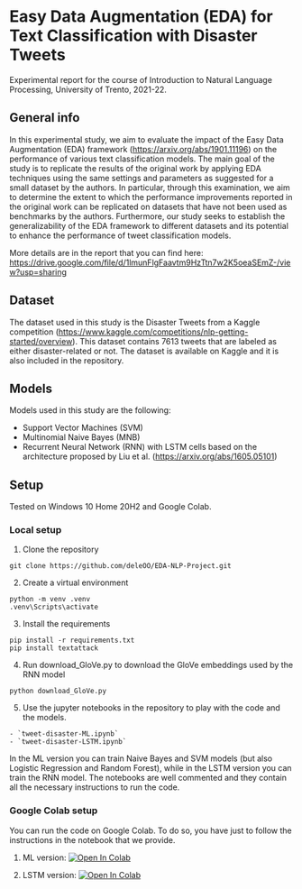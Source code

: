 # Easy Data Augmentation (EDA) for Text Classification with Disaster Tweets
Experimental report for the course of Introduction to Natural Language Processing, University of Trento, 2021-22.

## General info
In this experimental study, we aim to evaluate the impact of the Easy Data Augmentation (EDA) framework (https://arxiv.org/abs/1901.11196) on the performance of various text classification models. The main goal of the study is to replicate the results of the original work by applying EDA techniques using the same settings and parameters as suggested for a small dataset by the authors. In particular, through this examination, we aim to determine the extent to which the performance improvements reported in the original work can be replicated on datasets that have not been used as benchmarks by the authors. Furthermore, our study seeks to establish the generalizability of the EDA framework to different datasets and its potential to enhance the performance of tweet classification models.

More details are in the report that you can find here:
https://drive.google.com/file/d/1lmunFlgFaavtm9HzTtn7w2K5oeaSEmZ-/view?usp=sharing 

## Dataset
The dataset used in this study is the Disaster Tweets from a Kaggle competition (https://www.kaggle.com/competitions/nlp-getting-started/overview). This dataset contains 7613 tweets that are labeled as either disaster-related or not. The dataset is available on Kaggle and it is also included in the repository.

## Models
Models used in this study are the following:
- Support Vector Machines (SVM)
- Multinomial Naive Bayes (MNB)
- Recurrent Neural Network (RNN) with LSTM cells based on the architecture proposed by Liu et al. (https://arxiv.org/abs/1605.05101)


## Setup
Tested on Windows 10 Home 20H2 and Google Colab.

### Local setup

1. Clone the repository
```
git clone https://github.com/deleOO/EDA-NLP-Project.git
```

2. Create a virtual environment
```
python -m venv .venv
.venv\Scripts\activate
```

3. Install the requirements
```
pip install -r requirements.txt
pip install textattack
```

4. Run download_GloVe.py to download the GloVe embeddings used by the RNN model
```
python download_GloVe.py
```

5. Use the jupyter notebooks in the repository to play with the code and the models. 
```
- `tweet-disaster-ML.ipynb`
- `tweet-disaster-LSTM.ipynb`
```
In the ML version you can train Naive Bayes and SVM models (but also Logistic Regression and Random Forest), while in the LSTM version you can train the RNN model. The notebooks are well commented and they contain all the necessary instructions to run the code.
### Google Colab setup
You can run the code on Google Colab. To do so, you have just to follow the instructions in the notebook that we provide.

1. ML version: [![Open In Colab](https://colab.research.google.com/assets/colab-badge.svg)](https://drive.google.com/file/d/1jRHEGByWHrwNM3fWKfl3Nzx4La-zMAjP/view?usp=sharing)

2. LSTM version: [![Open In Colab](https://colab.research.google.com/assets/colab-badge.svg)](https://drive.google.com/file/d/1iCqfcW3rqhIJt6sr1nFu14VW9ZTF3wYj/view?usp=sharing)




